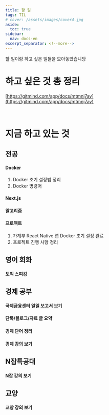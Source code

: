 ```yaml
---
title: 할 일
tags: TIL
# cover: /assets/images/cover4.jpg
aside:
  toc: true
sidebar:
  nav: docs-en
excerpt_separator: <!--more-->
---
```


할 일이랑 하고 싶은 일들을 모아놓았습니당

<!--more-->

# 하고 싶은 것 총 정리
[https://gitmind.com/app/docs/mtmnj7ay](https://gitmind.com/app/docs/mtmnj7ay)

<br>

# 지금 하고 있는 것

전공
----
#### Docker 
1) Docker 초기 설정법 정리
2) Docker 명령어

#### Next.js 
#### 알고리즘 
#### 프로젝트
1) 가계부 React Native 앱 Docker 초기 설정 완료
2) 프로젝트 진행 사항 정리

영어 회화
----
#### 토익 스피킹

경제 공부
----
#### 국제금융센터 일일 보고서 보기
#### 단톡/블로그/자료 글 요약
#### 경제 단어 정리
#### 경제 강의 보기

N잡특공대
----
#### N잡 강의 보기

교양
----
#### 교양 강의 보기
